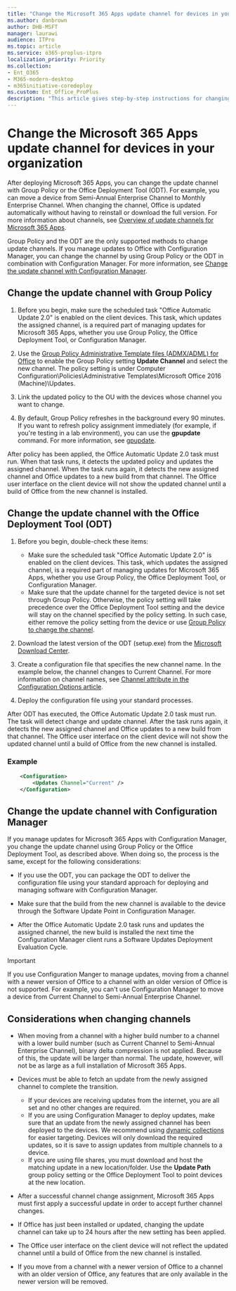 ```yaml
---
title: "Change the Microsoft 365 Apps update channel for devices in your organization"
ms.author: danbrown
author: DHB-MSFT
manager: laurawi
audience: ITPro
ms.topic: article
ms.service: o365-proplus-itpro
localization_priority: Priority
ms.collection:
- Ent_O365
- M365-modern-desktop
- m365initiative-coredeploy
ms.custom: Ent_Office_ProPlus
description: "This article gives step-by-step instructions for changing the update channel for Microsoft 365 Apps."
---
```


# Change the Microsoft 365 Apps update channel for devices in your organization

After deploying Microsoft 365 Apps, you can change the update channel with Group Policy or the Office Deployment Tool (ODT). For example, you can move a device from Semi-Annual Enterprise Channel to Monthly Enterprise Channel. When changing the channel, Office is updated automatically without having to reinstall or download the full version. For more information about channels, see [Overview of update channels for Microsoft 365 Apps](overview-update-channels.md).  

Group Policy and the ODT are the only supported methods to change update channels. If you manage updates to Office with Configuration Manager, you can change the channel by using Group Policy or the ODT in combination with Configuration Manager. For more information, see [Change the update channel with Configuration Manager](#change-the-update-channel-with-configuration-manager).

## Change the update channel with Group Policy

1. Before you begin, make sure the scheduled task "Office Automatic Update 2.0" is enabled on the client devices. This task, which updates the assigned channel, is a required part of managing updates for Microsoft 365 Apps, whether you use  Group Policy, the Office Deployment Tool, or Configuration Manager.

2. Use the [Group Policy Administrative Template files (ADMX/ADML) for Office](https://www.microsoft.com/download/details.aspx?id=49030) to enable the Group Policy setting **Update Channel** and select the new channel. The policy setting is under Computer Configuration\Policies\Administrative Templates\\Microsoft Office 2016 (Machine)\\Updates.

3. Link the updated policy to the OU with the devices whose channel you want to change.

4. By default, Group Policy refreshes in the background every 90 minutes.  If you want to refresh policy assignment immediately (for example, if you're testing in a lab environment), you can use the **gpupdate** command. For more information, see [gpupdate](https://docs.microsoft.com/windows-server/administration/windows-commands/gpupdate).

After policy has been applied, the Office Automatic Update 2.0 task must run. When that task runs, it detects the updated policy and updates the assigned channel. When the task runs again, it detects the new assigned channel and Office updates to a new build from that channel. The Office user interface on the client device will not show the updated channel until a build of Office from the new channel is installed.

## Change the update channel with the Office Deployment Tool (ODT)

1. Before you begin, double-check these items:
   - Make sure the scheduled task "Office Automatic Update 2.0" is enabled on the client devices. This task, which updates the assigned channel, is a required part of managing updates for Microsoft 365 Apps, whether you use  Group Policy, the Office Deployment Tool, or Configuration Manager.
   - Make sure that the update channel for the targeted device is not set through Group Policy. Otherwise, the policy setting will take precedence over the Office Deployment Tool setting and the device will stay on the channel specified by the policy setting. In such case, either remove the policy setting from the device or use [Group Policy to change the channel](#change-the-update-channel-with-group-policy).

2. Download the latest version of the ODT (setup.exe) from the [Microsoft Download Center](https://go.microsoft.com/fwlink/p/?LinkID=626065).

3. Create a configuration file that specifies the new channel name. In the example below, the channel changes to Current Channel.  For more information on channel names, see [Channel attribute in the Configuration Options article](office-deployment-tool-configuration-options.md#channel-attribute-part-of-updates-element).

4. Deploy the configuration file using your standard processes.

After ODT has executed, the Office Automatic Update 2.0 task must run. The task will detect change and update channel. After the task runs again, it detects the new assigned channel and Office updates to a new build from that channel. The Office user interface on the client device will not show the updated channel until a build of Office from the new channel is installed.

### Example

```xml
    <Configuration> 
        <Updates Channel="Current" />
    </Configuration>
```

## Change the update channel with Configuration Manager

If you manage updates for Microsoft 365 Apps with Configuration Manager, you change the update channel using Group Policy or the Office Deployment Tool, as described above. When doing so, the process is the same, except for the following considerations:

- If you use the ODT, you can package the ODT to deliver the configuration file using your standard approach for deploying and managing software with Configuration Manager.

- Make sure that the build from the new channel is available to the device through the Software Update Point in Configuration Manager.

- After the Office Automatic Update 2.0 task runs and updates the assigned channel, the new build is installed the next time the Configuration Manager client runs a Software Updates Deployment Evaluation Cycle.

> [!IMPORTANT]
> If you use Configuration Manger to manage updates, moving from a channel with a newer version of Office to a channel with an older version of Office is not supported. For example, you can't use Configuration Manager to move a device from Current Channel to Semi-Annual Enterprise Channel.  

## Considerations when changing channels

- When moving from a channel with a higher build number to a channel with a lower build number (such as Current Channel to Semi-Annual Enterprise Channel), binary delta compression is not applied. Because of this, the update will be larger than normal. The update, however, will not be as large as a full installation of Microsoft 365 Apps.
- Devices must be able to fetch an update from the newly assigned channel to complete the transition.
   - If your devices are receiving updates from the internet, you are all set and no other changes are required.
   - If you are using Configuration Manager to deploy updates, make sure that an update from the newly assigned channel has been deployed to the devices. We recommend using [dynamic collections](fieldnotes/build-dynamic-lean-configuration-manager.md#catch-devices-running-microsoft-365-apps) for easier targeting. Devices will only download the required updates, so it is save to assign updates from multiple channels to a device.
   - If you are using file shares, you must download and host the matching update in a new location/folder. Use the **Update Path** group policy setting or the Office Deployment Tool to point devices at the new location. 

- After a successful channel change assignment, Microsoft 365 Apps must first apply a successful update in order to accept further channel changes.

- If Office has just been installed or updated, changing the update channel can take up to 24 hours after the new setting has been applied.

- The Office user interface on the client device will not reflect the updated channel until a build of Office from the new channel is installed.

- If you move from a channel with a newer version of Office to a channel with an older version of Office, any features that are only available in the newer version will be removed.

